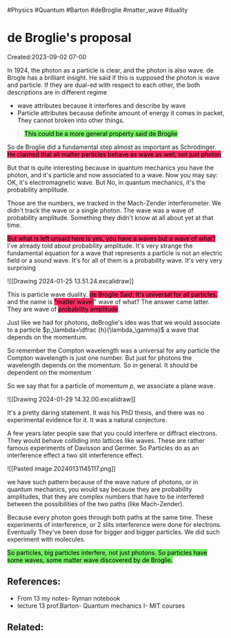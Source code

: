 #Physics #Quantum #Barton #deBroglie  #matter_wave #duality

# de Broglie's proposal
Created:2023-09-02 07-00

In 1924, the photon as a particle is clear, and the photon is also wave. de Brogle has  a brilliant insight. He said if this is supposed the photon is wave and particle. If they are dual-ed with respect to each other, the both descriptions are in different regime

- wave attributes because it interferes and describe by wave
- Particle attributes because definite amount of energy it comes in packet, They cannot broken into other things.
> <mark style="background: #2BE611A6;">This could be a more general property said de Broglie</mark>


So de Broglie did a fundamental step almost as important as Schrodinger. <mark style="background: #FF2C61;">He claimed that all matter particles behave as wave as well, not just photon</mark>

But that is quite interesting because in quantum mechanics you have the photon, and it's particle and now associated to a wave. Now you may say: OK, it's electromagnetic wave. But No, in quantum mechanics, it's the probability amplitude.

Those are the numbers, we tracked in the Mach-Zender interferometer. We didn't track the wave or a single photon. The wave was a wave of probability amplitude. Something they didn't know at all about yet at that time.

<mark style="background: #FF2C61;">But what is left unsaid here is yes, you have a waves but a wave of what?</mark> I've already told about probability amplitude. It's very strange the fundamental equation for a wave that represents a particle is not an electric field or a sound wave. It's for all of them is a probability wave. It's very very surprising

![[Drawing 2024-01-25 13.51.24.excalidraw]]



This is particle wave duality. <mark style="background: #FF2C61;">de Broglie Said: It's universal for all particles. </mark>and the name is <mark style="background: #FF2C61;">"matter wave!</mark>" wave of what? The answer came latter. They are wave of <mark style="background: #FF2C61;">probability amplitude</mark>.



Just like we had for photons, deBroglie's ides was that we would associate to a particle $p_\lambda=\dfrac {h}{\lambda_\gamma}$ a wave that depends on the momentum. 

So remember the Compton wavelength was a universal for any particle the Compton wavelength is just one number. But just for photons the wavelength depends on the momentum. So in general. It should be dependent on the momentum

So we say that for a particle of momentum $p$, we associate a plane wave.


![[Drawing 2024-01-29 14.32.00.excalidraw]]



It's a pretty daring statement. It was his PhD  thesis, and there was no experimental evidence for it. It was a natural conjecture.

A few years later people saw that you could interfere or diffract electrons. They would behave colliding into lattices like waves. These are rather famous experiments of Davisson and Germer.  So Particles do as an interference effect a two slit interference effect.

![[Pasted image 20240131145117.png]]

we have such pattern because of the wave nature of photons, or in quantum mechanics, you would say because they are probability amplitudes, that they are complex numbers that have to be interfered between the possibilities of  the two paths (like Mach-Zender).


Because every photon goes through both paths at the same time. These experiments of interference, or 2 slits interference were done for electrons. Eventually They've been dose for bigger and bigger particles.  We did such experiment with molecules.

<mark style="background: #2BE611A6;">So particles, big particles interfere, not just photons. So particles have some waves, some matter wave discovered by de Broglie.</mark>


## References:
- From 13 my notes- Ryman notebook
- lecture 13 prof.Barton- Quantum mechanics I- MIT courses

## Related:



